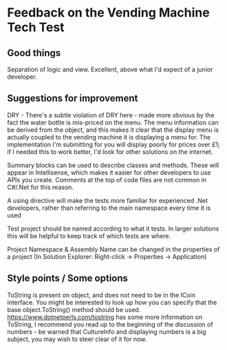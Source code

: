 # Feedback on the Vending Machine Tech Test

## Good things
Separation of logic and view. Excellent, above what I'd expect of a junior developer.

## Suggestions for improvement
DRY - There's a subtle violation of DRY here - made more obvious by the fact the water bottle is mis-priced on the menu. The menu information can be derived from the object, and this makes it clear that the display menu is actually coupled to the vending machine it is displaying a menu for. The implementation I'm submitting for you will display poorly for prices over £1; if I needed this to work better, I'd look for other solutions on the internet. 

Summary blocks can be used to describe classes and methods. These will appear in Intellisense, which makes it easier for other developers to use APIs you create. Comments at the top of code files are not common in C#/.Net for this reason.

A using directive will make the tests more familiar for experienced .Net developers, rather than referring to the main namespace every time it is used

Test project should be named according to what it tests. In larger solutions this will be helpful to keep track of which tests are where.

Project Namespace & Assembly Name can be changed in the properties of a project (In Solution Explorer: Right-click -> Properties -> Application)

## Style points / Some options
ToString is present on object, and does not need to be in the ICoin interface. You might be interested to look up how you can specify that the base object.ToString() method should be used. https://www.dotnetperls.com/tostring has some more information on ToString, I recommend you read up to the beginning of the discussion of numbers - be warned that CultureInfo and displaying numbers is a big subject, you may wish to steer clear of it for now.